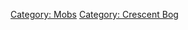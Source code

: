 [Category: Mobs](Category:_Mobs "wikilink") [Category: Crescent
Bog](Category:_Crescent_Bog "wikilink")
